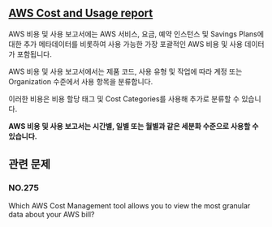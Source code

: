 ## [AWS Cost and Usage report](https://aws.amazon.com/ko/aws-cost-management/aws-cost-and-usage-reporting/)

AWS 비용 및 사용 보고서에는 AWS 서비스, 요금, 예약 인스턴스 및 Savings Plans에 대한 추가 메타데이터를 비롯하여 사용 가능한 가장 포괄적인 AWS 비용 및 사용 데이터가 포함됩니다.

AWS 비용 및 사용 보고서에서는 제품 코드, 사용 유형 및 작업에 따라 계정 또는 Organization 수준에서 사용 항목을 분류합니다. 

이러한 비용은 비용 할당 태그 및 Cost Categories를 사용해 추가로 분류할 수 있습니다. 

**AWS 비용 및 사용 보고서는 시간별, 일별 또는 월별과 같은 세분화 수준으로 사용할 수 있습니다.**

## 관련 문제

### NO.275 
Which AWS Cost Management tool allows you to view the most granular data about your AWS bill?
